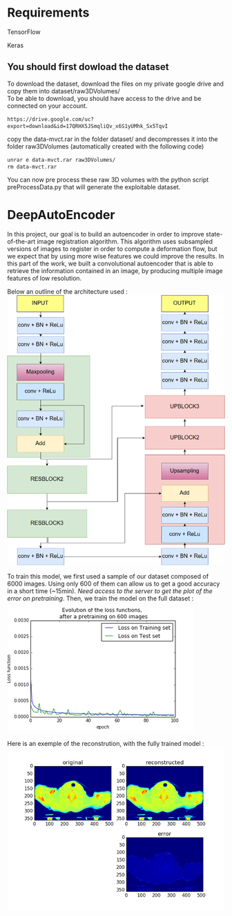 # Requirements
TensorFlow 

Keras


## You should first dowload the dataset ##
To download the dataset, download the files on my private google drive and copy them into dataset/raw3DVolumes/   
To be able to download, you should have access to the drive and be connected on your account.
```
https://drive.google.com/uc?export=download&id=17QRHX5JSmqliQv_x6S1yUMhk_Sx5TqvI
```
copy the data-mvct.rar in the folder dataset/ and decompresses it into the folder raw3DVolumes (automatically created with the following code)
```
unrar e data-mvct.rar raw3DVolumes/
rm data-mvct.rar
```
You can now pre process these raw 3D volumes with the python script preProcessData.py that will generate the exploitable dataset.






# DeepAutoEncoder

In this project, our goal is to build an autoencoder in order to improve state-of-the-art image registration algorithm. This algorithm uses subsampled versions of images to register in order to compute a deformation flow, but we expect that by using more wise features we could improve the results.
In this part of the work, we built a convolutional autoencoder that is able to retrieve the information contained in an image, by producing multiple image features of low resolution.

Below an outline of the architecture used : 
![](https://github.com/simon555/DeepAutoEncoder/blob/master/trainedModel/ArchitectureDiagram.png)

To train this model, we first used a sample of our dataset composed of 6000 images. Using only 600 of them can allow us to get a good accuracy in a short time (~15min). *Need access to the server to get the plot of the error on pretraining*.
Then, we train the model on the full dataset :

![](https://github.com/simon555/DeepAutoEncoder/blob/master/trainedModel/errorEvolution.png)

Here is an exemple of the reconstrution, with the fully trained model : 
![](https://github.com/simon555/DeepAutoEncoder/blob/master/trainedModel/images/finalResult.png)
